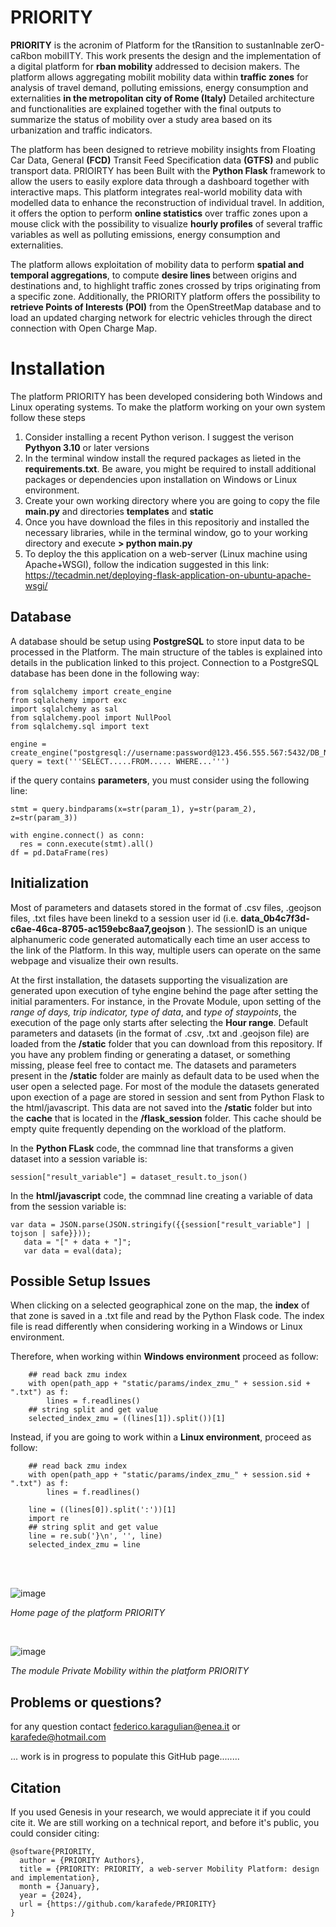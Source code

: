 # PRIORITY
**PRIORITY** is the acronim of Platform for the tRansition to sustanInable zerO-caRbon mobilITY. 
This work presents the design and the implementation of a digital platform for **rban mobility**  addressed to decision makers. The platform allows aggregating mobilit mobility data  within   **traffic zones**  for analysis of travel demand, polluting emissions, energy consumption and externalities  **in the metropolitan city of Rome (Italy)**
Detailed architecture and functionalities are explained together with the final outputs to summarize the status of mobility over a study area based on its urbanization and traffic indicators.

The platform has been designed to retrieve mobility insights from Floating Car Data, General **(FCD)** Transit Feed Specification data  **(GTFS)** and public transport data. 
PRIOIRTY has been Built with the  **Python Flask** framework to allow the users to easily explore data through a dashboard together with interactive maps. This platform integrates real-world mobility data with modelled data to enhance the reconstruction of individual travel. In addition, it offers the option to perform  **online statistics** over traffic zones upon a mouse click with the possibility to visualize  **hourly profiles** of several traffic variables as well as polluting emissions, energy consumption and externalities. 

The platform allows exploitation of mobility data to perform  **spatial and temporal aggregations**, to compute  <strong> desire lines  </strong> between origins and destinations and, to highlight traffic zones crossed by trips originating from a specific zone. Additionally, the PRIORITY platform offers the possibility to  **retrieve Points of Interests (POI)** from the OpenStreetMap database and to load an updated charging network for electric vehicles through the direct connection with Open Charge Map.


# Installation
The platform PRIORITY has been developed considering both Windows and Linux operating systems. 
To make the platform working on your own system follow these steps

1. Consider installing a recent Python verison. I suggest the verison **Pythyon 3.10** or later versions
2. In the terminal window install the requred packages as lieted in the **requirements.txt**. Be aware, you might be required to install additional packages or dependencies upon installation on Windows or Linux environment.
3. Create your own working directory where you are going to copy the file **main.py** and directories **templates** and **static**
4. Once you have download the files in this repositoriy and installed the necessary libraries, while in the terminal window, go to your working directory and execute  **> python main.py**
5. To deploy the this application on a web-server (Linux machine using Apache+WSGI), follow the indication suggested in this link: https://tecadmin.net/deploying-flask-application-on-ubuntu-apache-wsgi/


## Database
A database should be setup using **PostgreSQL** to store input data to be processed in the Platform. The main structure of the tables is explained into details in the publication linked to this project.
Connection to a PostgreSQL database has been done in the following way:
```
from sqlalchemy import create_engine
from sqlalchemy import exc
import sqlalchemy as sal
from sqlalchemy.pool import NullPool
from sqlalchemy.sql import text

engine = create_engine("postgresql://username:password@123.456.555.567:5432/DB_NAME")
query = text('''SELECT.....FROM..... WHERE...''')
```
if the query contains **parameters**, you must consider using the following line:
```
stmt = query.bindparams(x=str(param_1), y=str(param_2), z=str(param_3))

with engine.connect() as conn:
  res = conn.execute(stmt).all()
df = pd.DataFrame(res)
```

## Initialization
Most of parameters and datasets stored in the format of .csv files, .geojson files, .txt files have been linekd to a session user id (i.e. **data_0b4c7f3d-c6ae-46ca-8705-ac159ebc8aa7,geojson** ). The sessionID is an unique alphanumeric code generated automatically each time an user access to the link of the Platform. In this way, multiple users can operate on the same webpage and visualize their own results. 

At the first installation, the datasets supporting the visualization are generated upon execution of tyhe engine behind the page after setting the initial paramenters. For instance, in the Provate Module, upon setting of the *range of days, trip indicator, type of data*, and *type of staypoints*, the execution of the page only starts after selecting the **Hour range**. Default parameters and datasets (in the format of .csv, .txt and .geojson file) are loaded from the **/static** folder that you can download from this repository. If you have any problem finding or generating a dataset, or something missing, please feel free to contact me. 
The datasets and parameters present in the **/static** folder are mainly as default data to be used when the user open a selected page. For most of the module the datasets generated upon exection of a page are stored in session and sent from Python Flask to the html/javascript. This data are not saved into the **/static** folder but into the **cache** that is located in the **/flask_session** folder. This cache should be empty quite frequently depending on the workload of the platform. 

In the **Python FLask** code, the commnad line that transforms a given dataset into a session variable is:
```
session["result_variable"] = dataset_result.to_json()
```

In the **html/javascript** code, the commnad line creating a variable of data from the session variable is:
```
var data = JSON.parse(JSON.stringify({{session["result_variable"] | tojson | safe}}));
   data = "[" + data + "]";
   var data = eval(data);
```



## Possible Setup Issues

When clicking on a selected geographical zone on the map, the **index** of that zone is saved in a .txt file and read by the Python Flask code.
The index file is read differently when considering working in a Windows or Linux environment. 

Therefore, when working within **Windows environment** proceed as follow:

```
    ## read back zmu index
    with open(path_app + "static/params/index_zmu_" + session.sid + ".txt") as f:
        lines = f.readlines()
    ## string split and get value
    selected_index_zmu = ((lines[1]).split())[1]
```
Instead, if you are going to work within a **Linux environment**, proceed as follow:
```
    ## read back zmu index
    with open(path_app + "static/params/index_zmu_" + session.sid + ".txt") as f:
        lines = f.readlines()
   
    line = ((lines[0]).split(':'))[1]
    import re
    ## string split and get value
    line = re.sub('}\n', '', line)
    selected_index_zmu = line  
```
<br>
<br>

![image](https://github.com/user-attachments/assets/7716d40d-8efa-41cd-a42e-a71f3c99d08b)

*Home page of the platform PRIORITY*

<br>

![image](https://github.com/user-attachments/assets/d6ab6899-bc60-4e68-9966-8d24cd7c2542)

*The module Private Mobility within the platform PRIORITY*

## Problems or questions?
for any question contact federico.karagulian@enea.it or karafede@hotmail.com

... work is in progress to populate this GitHub page........

## Citation
If you used Genesis in your research, we would appreciate it if you could cite it. We are still working on a technical report, and before it's public, you could consider citing:
```
@software{PRIORITY,
  author = {PRIORITY Authors},
  title = {PRIORITY: PRIORITY, a web-server Mobility Platform: design and implementation},
  month = {January},
  year = {2024},
  url = {https://github.com/karafede/PRIORITY}
}
```
